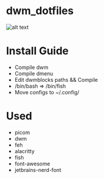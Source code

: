 # dwm_dotfiles
![alt text](https://media.discordapp.net/attachments/834520706410217522/1042103285009629224/image.png "Screenshot")


# Install Guide

* Compile dwm
* Compile dmenu
* Edit dwmblocks paths && Compile
* /bin/bash => /bin/fish
* Move configs to ~/.config/

# Used 
* picom
* dwm
* feh
* alacritty
* fish
* font-awesome
* jetbrains-nerd-font
